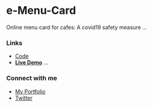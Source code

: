 # e-Menu-Card
Online menu card for cafes: A covid19 safety measure
...
### Links
- [Code](https://github.com/Tanay-J/e-Menu-Card)
- **[Live Demo](https://e-menucard.netlify.app/)**
...
### Connect with me

- [My Portfolio](https://tanayj.netlify.app) 
- [Twitter](https://twitter.com/tanayj9)

